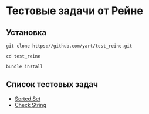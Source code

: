 # Тестовые задачи от Рейне

## Установка

```
git clone https://github.com/yart/test_reine.git
```

```
cd test_reine
```

```
bundle install
```

## Список тестовых задач

- [Sorted Set](https://github.com/yart/test_reine/tree/master/sorted_set)
- [Check String](https://github.com/yart/test_reine/tree/master/check_string)
